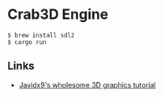 # Crab3D Engine

    $ brew install sdl2
    $ cargo run

## Links
- [Javidx9's wholesome 3D graphics tutorial](https://www.youtube.com/watch?v=ih20l3pJoeU&t=1614s)